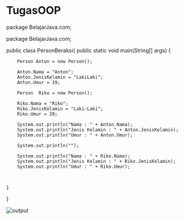 # TugasOOP

package BelajarJava.com;

package BelajarJava.com;

public class PersonBeraksi{
    public static void main(String[] args) {
        
        Person Anton = new Person();

        Anton.Nama = "Anton";
        Anton.JenisKelamin = "LakiLaki";
        Anton.Umur = 19;

        Person  Riko = new Person();

        Riko.Nama = "Riko";
        Riko.JenisKelamin = "Laki-Laki";
        Riko.Umur = 20;
        
        System.out.println("Nama : " + Anton.Nama);
        System.out.println("Jenis Kelamin : " + Anton.JenisKelamin);
        System.out.println("Umur : " + Anton.Umur);

        System.out.println("");

        System.out.println("Nama : " + Riko.Nama);
        System.out.println("Jenis Kelamin : " + Riko.JenisKelamin);
        System.out.println("Umur : " + Riko.Umur);

        
        
    }
}

![output](https://user-images.githubusercontent.com/115930300/197236168-350b9e52-cac0-4ccc-a14c-8dd190e11604.png)



